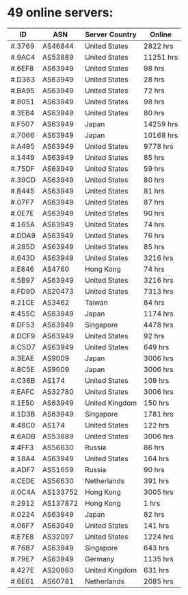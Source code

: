 # 49 online servers:

| ID | ASN | Server Country | Online |
| ------ | ------ | ------ | ------ |
| #.3769 | AS46844 | United States | 2822 hrs |
| #.9AC4 | AS53889 | United States | 11251 hrs |
| #.6EF8 | AS63949 | United States | 98 hrs |
| #.D363 | AS63949 | United States | 28 hrs |
| #.BA95 | AS63949 | United States | 72 hrs |
| #.8051 | AS63949 | United States | 98 hrs |
| #.3EB4 | AS63949 | United States | 80 hrs |
| #.F507 | AS63949 | Japan | 14259 hrs |
| #.7066 | AS63949 | Japan | 10168 hrs |
| #.A495 | AS63949 | United States | 9778 hrs |
| #.1449 | AS63949 | United States | 85 hrs |
| #.75DF | AS63949 | United States | 59 hrs |
| #.39CD | AS63949 | United States | 80 hrs |
| #.B445 | AS63949 | United States | 81 hrs |
| #.07F7 | AS63949 | United States | 87 hrs |
| #.0E7E | AS63949 | United States | 90 hrs |
| #.165A | AS63949 | United States | 74 hrs |
| #.DDA9 | AS63949 | United States | 76 hrs |
| #.285D | AS63949 | United States | 85 hrs |
| #.643D | AS63949 | United States | 3216 hrs |
| #.E846 | AS4760 | Hong Kong | 74 hrs |
| #.5B97 | AS63949 | United States | 3216 hrs |
| #.FD9D | AS20473 | United States | 7313 hrs |
| #.21CE | AS3462 | Taiwan | 84 hrs |
| #.455C | AS63949 | Japan | 1174 hrs |
| #.DF53 | AS63949 | Singapore | 4478 hrs |
| #.DCF9 | AS63949 | United States | 92 hrs |
| #.C5D7 | AS63949 | United States | 649 hrs |
| #.3EAE | AS9009 | Japan | 3006 hrs |
| #.8C5E | AS9009 | Japan | 3006 hrs |
| #.C36B | AS174 | United States | 109 hrs |
| #.EAFC | AS32780 | United States | 3006 hrs |
| #.1E50 | AS63949 | United Kingdom | 150 hrs |
| #.1D3B | AS63949 | Singapore | 1781 hrs |
| #.48C0 | AS174 | United States | 122 hrs |
| #.6ADB | AS53889 | United States | 3006 hrs |
| #.4FF3 | AS56630 | Russia | 86 hrs |
| #.18A4 | AS63949 | United States | 164 hrs |
| #.ADF7 | AS51659 | Russia | 90 hrs |
| #.CEDE | AS56630 | Netherlands | 391 hrs |
| #.0C4A | AS133752 | Hong Kong | 3005 hrs |
| #.2912 | AS137872 | Hong Kong | 1 hrs |
| #.0224 | AS63949 | Japan | 82 hrs |
| #.06F7 | AS63949 | United States | 141 hrs |
| #.E7E8 | AS32097 | United States | 1224 hrs |
| #.76B7 | AS63949 | Singapore | 643 hrs |
| #.79E7 | AS63949 | Germany | 1135 hrs |
| #.427E | AS20860 | United Kingdom | 631 hrs |
| #.6E61 | AS60781 | Netherlands | 2085 hrs |

